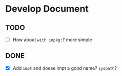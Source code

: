# Develop Document

## TODO
- [ ] How about `with inpkg:`? more simple

## DONE
- [x] Add `impt` and doese impt a good name? `syspath`?

